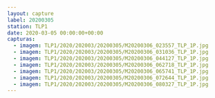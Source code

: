 ```yaml
---
layout: capture
label: 20200305
station: TLP1
date: 2020-03-05 00:00:00+00:00
capturas:
  - imagem: TLP1/2020/202003/20200305/M20200306_023557_TLP_1P.jpg
  - imagem: TLP1/2020/202003/20200305/M20200306_031036_TLP_1P.jpg
  - imagem: TLP1/2020/202003/20200305/M20200306_044127_TLP_1P.jpg
  - imagem: TLP1/2020/202003/20200305/M20200306_062718_TLP_1P.jpg
  - imagem: TLP1/2020/202003/20200305/M20200306_065741_TLP_1P.jpg
  - imagem: TLP1/2020/202003/20200305/M20200306_072644_TLP_1P.jpg
  - imagem: TLP1/2020/202003/20200305/M20200306_080327_TLP_1P.jpg
---
```

